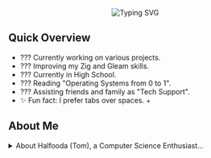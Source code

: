 <div align="center">
  <img src="https://readme-typing-svg.demolab.com?font=Fira+Code&weight=500&size=30&pause=2000&duration=1000&width=600&height=100&lines=%3C%F0%9F%91%8B+Hello%2C+World%3E;Glad+to+see+you+here;I'm+Halfooda+also+known+as+Tom" alt="Typing SVG" style="display:inline-block"/>
</div>


## Quick Overview

- ??? Currently working on various projects.
- ??? Improving my Zig and Gleam skills.
- ??? Currently in High School.
- ??? Reading "Operating Systems from 0 to 1".
- ??? Assisting friends and family as "Tech Support".
- ✨ Fun fact: I prefer tabs over spaces. +

## About Me

<details>
<summary>About Halfooda (Tom), a Computer Science Enthusiast...</summary>
My Sumary

## Languages & Tools

[![JavaScript](https://img.shields.io/badge/JavaScript-F7DF1E?logo=javascript&logoColor=000)](#)
[![Zig](https://img.shields.io/badge/Zig-F7A41D?logo=zig&logoColor=fff)](#)
[![Java](https://img.shields.io/badge/Java-%23ED8B00.svg?logo=openjdk&logoColor=white)](#)
[![HTML](https://img.shields.io/badge/HTML-%23E34F26.svg?logo=html5&logoColor=white)](#)
[![Nix](https://img.shields.io/badge/Nix-5277C3.svg?&logo=NixOS&logoColor=white)](#)
[![Haskell](https://img.shields.io/badge/Haskell-5e5086?logo=haskell&logoColor=white)](#)
[![Lua](https://img.shields.io/badge/Lua-%232C2D72.svg?logo=lua&logoColor=white)](#)
[![C](https://img.shields.io/badge/C-00599C?logo=c&logoColor=white)](#)
[![C++](https://img.shields.io/badge/C++-%2300599C.svg?logo=c%2B%2B&logoColor=white)](#)
[![CSS](https://img.shields.io/badge/CSS-1572B6?logo=css3&logoColor=fff)](#)
[![Python](https://img.shields.io/badge/Python-3776AB?logo=python&logoColor=fff)](#)
[![Go](https://img.shields.io/badge/Go-%2300ADD8.svg?&logo=go&logoColor=white)](#)
[![Latex](https://img.shields.io/badge/Latex-19939a?logo=latex&logoColor=white)](#)
[![GNU Bash](https://img.shields.io/badge/GNU%20Bash-4EAA25?logo=gnubash&logoColor=fff)](#)
[![Zsh](https://img.shields.io/badge/Zsh-0b0f10?logo=zsh&logoColor=fff)](#)
[![JSON](https://img.shields.io/badge/JSON-000?logo=json&logoColor=fff)](#)
[![Markdown](https://img.shields.io/badge/Markdown-%23000000.svg?logo=markdown&logoColor=white)](#)
[![Rust](https://img.shields.io/badge/Rust-%23000000.svg?e&logo=rust&logoColor=white)](#)
[![macOS](https://img.shields.io/badge/macOS-000000?logo=macos&logoColor=F0F0F0)](#)
[![iOS](https://img.shields.io/badge/iOS-000000?&logo=ios&logoColor=white)](#)
[![IntelliJ IDEA](https://img.shields.io/badge/IntelliJIDEA-000000.svg?logo=intellij-idea&logoColor=white)](#)
[![GitHub](https://img.shields.io/badge/GitHub-%23121011.svg?logo=github&logoColor=white)](#)
[![Vim](https://img.shields.io/badge/Vim-%2311AB00.svg?logo=vim&logoColor=white)](#)
[![Neovim](https://img.shields.io/badge/Neovim-57A143?logo=neovim&logoColor=fff)](#)
[![Arduino](https://img.shields.io/badge/Arduino-19939a?logo=arduino&logoColor=fff)](#)
[![PyPI](https://img.shields.io/badge/PyPI-3775A9?logo=pypi&logoColor=fff)](#)
[![Visual Studio Code](https://img.shields.io/badge/Visual%20Studio%20Code-0078d7.svg?logo=visual-studio-code&logoColor=white)](#)
[![Arch](https://img.shields.io/badge/Arch%20Linux-1793D1?logo=arch-linux&logoColor=fff)](#)
[![Fedora](https://img.shields.io/badge/Fedora-51A2DA?logo=fedora&logoColor=fff)](#)
[![Windows](https://img.shields.io/badge/Windows-0078D6?logo=windows&logoColor=white)](#)
[![Safari](https://img.shields.io/badge/Safari-006CFF?logo=safari&logoColor=fff)](#)
[![Obsidian](https://img.shields.io/badge/Obsidian-%23483699.svg?&logo=obsidian&logoColor=white)](#)
[![Emacs](https://img.shields.io/badge/Emacs-%237F5AB6.svg?&logo=gnu-emacs&logoColor=white)](#)
[![Raspberry PI](https://img.shields.io/badge/Raspberry%20Pi-A22846?e&logo=raspberry%20pi&logoColor=white)](#)
[![Debian](https://img.shields.io/badge/Debian-A81D33?logo=debian&logoColor=fff)](#)
[![npm](https://img.shields.io/badge/npm-CB3837?logo=npm&logoColor=fff)](#)
[![Git](https://img.shields.io/badge/Git-F05032?logo=git&logoColor=fff)](#)
[![Linux](https://img.shields.io/badge/Linux-FCC624?logo=linux&logoColor=black)](#)

## GitHub Statistics

<table>
  <tr>
    <td><img src="http://github-profile-summary-cards.vercel.app/api/cards/repos-per-language?username=Halfooda&theme=ayu_mirage" width="100%" /></td>
    <td><img src="http://github-profile-summary-cards.vercel.app/api/cards/most-commit-language?username=halfooda&theme=ayu_mirage" width="100%" /></td>
  </tr>
  <tr>
    <td><img src="http://github-profile-summary-cards.vercel.app/api/cards/stats?username=Halfooda&theme=ayu_mirage" width="100%" /></td>
    <td><img src="http://github-profile-summary-cards.vercel.app/api/cards/productive-time?username=Halfooda&theme=ayu_mirage" width="100%" /></td>
  </tr>
  <tr>
    <td colspan="2"><img src="http://github-profile-summary-cards.vercel.app/api/cards/profile-details?username=Halfooda&theme=ayu_mirage" width="100%" /></td>
  </tr>
</table>

## Connect with me or sponsor me

My Accounts

## Miscellaneous Infos

<details>
<summary>My Workstations ???</summary>

```bash
OS: macOS 14.4 23E214 x86_64
Host: MacBookPro16,2
Kernel: 23.4.0
Uptime: 22 days, 21 hours, 52 mins
Packages: 17 (brew), 156 (nix-system), 733 (nix-user)
Shell: zsh 5.9
Resolution: 2560x1600
WM: Amethyst
Terminal: alacritty
CPU: Intel i7-1068NG7 (8) @ 2.30GHz
GPU: Intel Iris Plus Graphics
Memory: 15720MiB / 32768MiB
```

</details>
<details>
<summary>Interested in the Music I Listen To?</summary>
Stay tuned to the music vibes I'm currently grooving to</br>
<img alt="spotify-github-profile" onClick="window.location.reload()" src="https://spotify-github-profile.vercel.app/api/view?uid=tosu-ch&cover_image=true&theme=default&show_offline=false&background_color=121212"></img>
</details>


